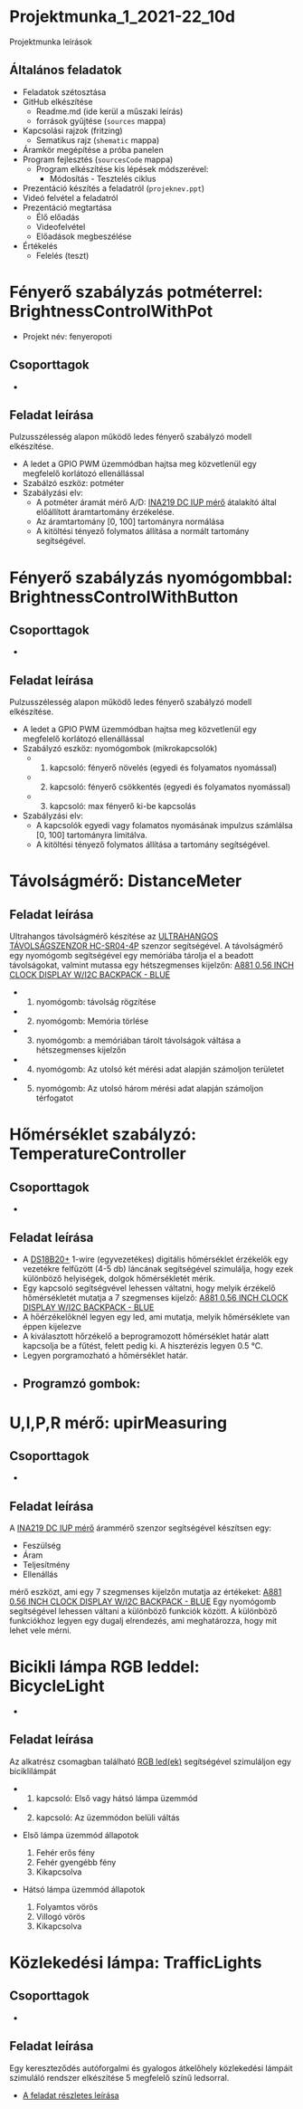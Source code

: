 # Projektmunka_1_2021-22_10d
Projektmunka leírások
## Általános feladatok
- Feladatok szétosztása
- GitHub elkészítése
    - Readme.md (ide kerül a műszaki leírás)
    - források gyűjtése (`sources` mappa)
- Kapcsolási rajzok (fritzing)
    - Sematikus rajz (`shematic` mappa)
- Áramkör megépítése a próba panelen
- Program fejlesztés (`sourcesCode` mappa)
    - Program elkészítése kis lépések módszerével:
        - Módosítás - Tesztelés ciklus
- Prezentáció készítés a feladatról (`projeknev.ppt`)
- Videó felvétel a feladatról
- Prezentáció megtartása
    - Élő előadás
    - Videofelvétel
    - Előadások megbeszélése
- Értékelés
    - Felelés (teszt)    

# Fényerő szabályzás potméterrel: BrightnessControlWithPot
- Projekt név: fenyeropoti
## Csoporttagok
- 
## Feladat leírása
Pulzusszélesség alapon működő ledes fényerő szabályzó modell elkészítése.
- A ledet a GPIO PWM üzemmódban hajtsa meg közvetlenül egy megfelelő korlátozó ellenállással
- Szabálzó eszköz: potméter
- Szabályzási elv: 
    - A potméter áramát mérő A/D: [INA219 DC IUP mérő](https://malnapc.hu/a904-ina219-high-side-dc-current-sensor-aram-szenzor) átalakító által előállított áramtartomány érzékelése.
    - Az áramtartomány [0, 100] tartományra normálása
    - A kitöltési tényező folymatos állítása a normált tartomány segítségével.

# Fényerő szabályzás nyomógombbal: BrightnessControlWithButton
## Csoporttagok
- 
## Feladat leírása
Pulzusszélesség alapon működő ledes fényerő szabályzó modell elkészítése.
- A ledet a GPIO PWM üzemmódban hajtsa meg közvetlenül egy megfelelő korlátozó ellenállással
- Szabályzó eszköz: nyomógombok (mikrokapcsolók)
    - 1. kapcsoló: fényerő növelés (egyedi és folyamatos nyomással)
    - 2. kapcsoló: fényerő csökkentés (egyedi és folyamatos nyomással)
    - 3. kapcsoló: max fényerő ki-be kapcsolás
- Szabályzási elv: 
    - A kapcsolók egyedi vagy folamatos nyomásának impulzus számlálsa [0, 100] tartományra limitálva.
    - A kitöltési tényező folymatos állítása a tartomány segítségével.

# Távolságmérő: DistanceMeter


## Feladat leírása

Ultrahangos távolságmérő készítése az [ULTRAHANGOS TÁVOLSÁGSZENZOR HC-SR04-4P](https://malnapc.hu/ultrahangos-tavolsagszenzor-hc-sr04-4p) szenzor segítségével.
A távolságmérő egy nyomógomb segítségével egy memóriába tárolja el a beadott távolságokat, valmint mutassa egy hétszegmenses kijelzőn: [A881 0.56 INCH CLOCK DISPLAY W/I2C BACKPACK - BLUE](https://malnapc.hu/a881-0-56-inch-clock-display-wi2c-backpack-blue)
- 1. nyomógomb: távolság rögzítése
- 2. nyomógomb: Memória törlése
- 3. nyomógomb: a memóriában tárolt távolságok váltása a hétszegmenses kijelzőn
- 4. nyomógomb: Az utolsó két mérési adat alapján számoljon területet
- 5. nyomógomb: Az utolsó három mérési adat alapján számoljon térfogatot

# Hőmérséklet szabályzó: TemperatureController
## Csoporttagok
- 
## Feladat leírása
- A [DS18B20+](https://malnapc.hu/ds18b20) 1-wire (egyvezetékes) digitális hőmérséklet érzékelők egy vezetékre felfűzött (4-5 db) láncának segítségével szimulálja, hogy ezek különböző helyiségek, dolgok hőmérsékletét mérik.
- Egy kapcsoló segítségvével lehessen váltatni, hogy melyik érzékelő hőmérsékletét mutatja a 7 szegmenses kijelző: [A881 0.56 INCH CLOCK DISPLAY W/I2C BACKPACK - BLUE](https://malnapc.hu/a881-0-56-inch-clock-display-wi2c-backpack-blue)
- A hőérzékelőknél legyen egy led, ami mutatja, melyik hőmérséklete van éppen kijelezve
- A kiválasztott hőrzékelő a beprogramozott hőmérséklet határ alatt kapcsolja be a fűtést, felett pedig ki. A hiszterézis legyen 0.5 °C.
- Legyen porgramozható a hőmérséklet határ.
- Programzó gombok:
    - 

# U,I,P,R mérő: upirMeasuring
## Csoporttagok
- 
## Feladat leírása
A [INA219 DC IUP mérő](https://malnapc.hu/a904-ina219-high-side-dc-current-sensor-aram-szenzor) árammérő szenzor segítségével készítsen egy:
- Feszülség
- Áram
- Teljesítmény
- Ellenállás

mérő eszközt, ami egy 7 szegmenses kijelzőn mutatja az értékeket: [A881 0.56 INCH CLOCK DISPLAY W/I2C BACKPACK - BLUE](https://malnapc.hu/a881-0-56-inch-clock-display-wi2c-backpack-blue)
Egy nyomógomb segítségével lehessen váltani a különböző funkciók között.
A különböző funkciókhoz legyen egy dugalj elrendezés, ami meghatározza, hogy mit lehet vele mérni.

# Bicikli lámpa RGB leddel: BicycleLight
- 
## Feladat leírása
Az alkatrész csomagban található [RGB led(ek)](https://www.hestore.hu/prod_10037597.html) segítségével szimuláljon egy biciklilámpát
- 1. kapcsoló: Első vagy hátsó lámpa üzemmód
- 2. kapcsoló: Az üzemmódon belüli váltás

- Első lámpa üzemmód állapotok
    1. Fehér erős fény
    2. Fehér gyengébb fény
    3. Kikapcsolva
- Hátsó lámpa üzemmód állapotok
    1. Folyamtos vörös
    2. Villogó vörös
    3. Kikapcsolva 

# Közlekedési lámpa: TrafficLights
## Csoporttagok
- 
## Feladat leírása
Egy kereszteződés autóforgalmi és gyalogos átkelőhely közlekedési lámpáit szimuláló rendszer elkészítése 5 megfelelő színű ledsorral.
- [A feladat részletes leírása](http://labtoll.hu/raspberry/algoritmus.html#algoritmus)

